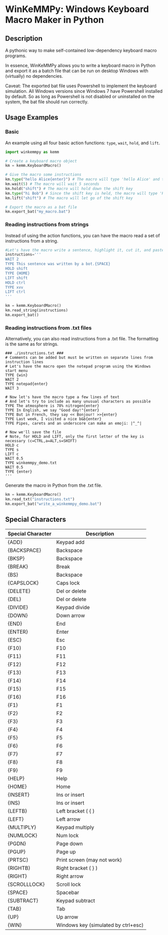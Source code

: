 # WinKeMMPy: Windows Keyboard Macro Maker in Python

## Description

A pythonic way to make self-contained low-dependency keyboard macro programs.

In essence, WinKeMMPy allows you to write a keyboard macro in Python and export it as a batch file that can be run on desktop Windows with (virtually) no dependencies.

Caveat: The exported bat file uses Powershell to implement the keyboard simulation. All Windows versions since Windows 7 have Powershell installed by default. So as long as Powershell is not disabled or uninstalled on the system, the bat file should run correctly.

## Usage Examples
### Basic
An example using all four basic action functions: `type`, `wait`, `hold`, and `lift`.
```python
import winkemmpy as kemm

# Create a keyboard macro object
km = kemm.KeyboardMacro()

# Give the macro some instructions
km.type("hello Alice{enter}") # The macro will type 'hello Alice' and then press the enter key
km.wait(5) # The macro will wait 5 seconds
km.hold("shift") # The macro will hold down the shift key
km.type("hi Bob") # Since the shift key is held, the macro will type 'HI BOB'
km.lift("shift") # The macro will let go of the shift key

# Export the macro as a bat file
km.export_bat("my_macro.bat")
```

### Reading instructions from strings
Instead of using the action functions, you can have the macro read a set of instructions from a string.
```python
#Let's have the macro write a sentence, highlight it, cut it, and paste it twice
instructions='''
WAIT 2
TYPE This sentence was written by a bot.{SPACE}
HOLD shift
TYPE {HOME}
LIFT shift
HOLD ctrl
TYPE xvv
LIFT ctrl
'''

km = kemm.KeyboardMacro()
km.read_string(instructions)
km.export_bat()
```


### Reading instructions from .txt files
Alternatively, you can also read instructions from a .txt file. The formatting is the same as for strings.
```text
### ./instructions.txt ###
# Comments can be added but must be written on separate lines from instruction lines
# Let's have the macro open the notepad program using the Windows start menu
TYPE {win}
WAIT 2
TYPE notepad{enter}
WAIT 3

# Now let's have the macro type a few lines of text
# And let's try to include as many unusual characters as possible
TYPE The atmosphere is 78% nitrogen{enter}
TYPE In English, we say "Good day!"{enter}
TYPE But in French, they say << Bonjour! >>{enter}
TYPE Last week, I visited a nice b&b{enter}
TYPE Pipes, carets and an underscore can make an emoji: |^_^|

# Now we'll save the file
# Note, for HOLD and LIFT, only the first letter of the key is necessary (c=CTRL,a=ALT,s=SHIFT)
HOLD c
TYPE s
LIFT c
WAIT 0.5
TYPE winkemmpy_demo.txt
WAIT 0.5
TYPE {enter}
'''
```
Generate the macro in Python from the .txt file.
```python
km = kemm.KeyboardMacro()
km.read_txt("instructions.txt")
km.export_bat("write_a_winkemmpy_demo.bat")
```

## Special Characters

| Special Character | Description |
| --- | --- |
| {ADD} | Keypad add |
| {BACKSPACE} | Backspace |
| {BKSP} | Backspace |
| {BREAK} | Break |
| {BS} | Backspace |
| {CAPSLOCK} | Caps lock |
| {DELETE} | Del or delete |
| {DEL} | Del or delete |
| {DIVIDE} | Keypad divide |
| {DOWN} | Down arrow |
| {END} | End |
| {ENTER} | Enter |
| {ESC} | Esc |
| {F10} | F10 |
| {F11} | F11 |
| {F12} | F12 |
| {F13} | F13 |
| {F14} | F14 |
| {F15} | F15 |
| {F16} | F16 |
| {F1} | F1 |
| {F2} | F2 |
| {F3} | F3 |
| {F4} | F4 |
| {F5} | F5 |
| {F6} | F6 |
| {F7} | F7 |
| {F8} | F8 |
| {F9} | F9 |
| {HELP} | Help |
| {HOME} | Home |
| {INSERT} | Ins or insert |
| {INS} | Ins or insert |
| {LEFTB} | Left bracket ( { ) |
| {LEFT} | Left arrow |
| {MULTIPLY} | Keypad multiply |
| {NUMLOCK} | Num lock |
| {PGDN} | Page down |
| {PGUP} | Page up |
| {PRTSC} | Print screen (may not work) |
| {RIGHTB} | Right bracket ( } ) |
| {RIGHT} | Right arrow |
| {SCROLLLOCK} | Scroll lock |
| {SPACE} | Spacebar |
| {SUBTRACT} | Keypad subtract |
| {TAB} | Tab |
| {UP} | Up arrow |
| {WIN} | Windows key (simulated by ctrl+esc) |
